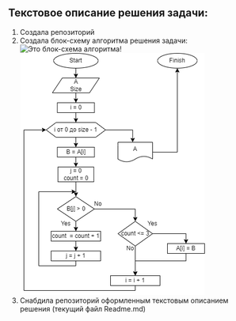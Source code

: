 ## Текстовое описание решения задачи:
1. Создала репозиторий
2. Создала блок-схему алгоритма решения задачи: ![Это блок-схема алгоритма!](Algoritm.jpg)
![Это блок-схема алгоритма!](Algoritm.drawio.png)
3. Снабдила репозиторий оформленным текстовым описанием решения (текущий файл Readme.md)
